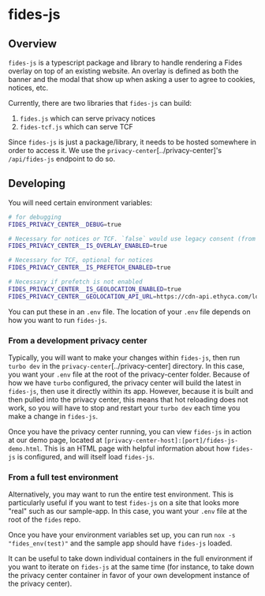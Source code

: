 # fides-js

## Overview

`fides-js` is a typescript package and library to handle rendering a Fides overlay on top of an existing website. An overlay is defined as both the banner and the modal that show up when asking a user to agree to cookies, notices, etc.

Currently, there are two libraries that `fides-js` can build:

1. `fides.js` which can serve privacy notices
2. `fides-tcf.js` which can serve TCF

Since `fides-js` is just a package/library, it needs to be hosted somewhere in order to access it. We use the `privacy-center`[../privacy-center]'s `/api/fides-js` endpoint to do so.

## Developing

You will need certain environment variables:

```sh
# for debugging
FIDES_PRIVACY_CENTER__DEBUG=true

# Necessary for notices or TCF. `false` would use legacy consent (from config.json)
FIDES_PRIVACY_CENTER__IS_OVERLAY_ENABLED=true

# Necessary for TCF, optional for notices
FIDES_PRIVACY_CENTER__IS_PREFETCH_ENABLED=true

# Necessary if prefetch is not enabled
FIDES_PRIVACY_CENTER__IS_GEOLOCATION_ENABLED=true
FIDES_PRIVACY_CENTER__GEOLOCATION_API_URL=https://cdn-api.ethyca.com/location
```

You can put these in an `.env` file. The location of your `.env` file depends on how you want to run `fides-js`.

### From a development privacy center

Typically, you will want to make your changes within `fides-js`, then run `turbo dev` in the `privacy-center`[../privacy-center] directory. In this case, you want your `.env` file at the root of the privacy-center folder. Because of how we have `turbo` configured, the privacy center will build the latest in `fides-js`, then use it directly within its app. However, because it is built and then pulled into the privacy center, this means that hot reloading does not work, so you will have to stop and restart your `turbo dev` each time you make a change in `fides-js`.

Once you have the privacy center running, you can view `fides-js` in action at our demo page, located at `[privacy-center-host]:[port]/fides-js-demo.html`. This is an HTML page with helpful information about how `fides-js` is configured, and will itself load `fides-js`.

### From a full test environment

Alternatively, you may want to run the entire test environment. This is particularly useful if you want to test `fides-js` on a site that looks more "real" such as our sample-app. In this case, you want your `.env` file at the root of the `fides` repo.

Once you have your environment variables set up, you can run `nox -s "fides_env(test)"` and the sample app should have `fides-js` loaded.

It can be useful to take down individual containers in the full environment if you want to iterate on `fides-js` at the same time (for instance, to take down the privacy center container in favor of your own development instance of the privacy center).
